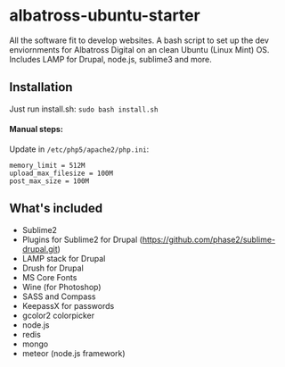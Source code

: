 albatross-ubuntu-starter
========================

All the software fit to develop websites.  A bash script to set up the dev enviornments for Albatross Digital on an clean Ubuntu (Linux Mint) OS. Includes LAMP for Drupal, node.js, sublime3 and more.


Installation
------------
Just run install.sh:
`sudo bash install.sh`

#### Manual steps:
Update in `/etc/php5/apache2/php.ini`:
```
memory_limit = 512M
upload_max_filesize = 100M
post_max_size = 100M
```

What's included
---------------
+ Sublime2
+ Plugins for Sublime2 for Drupal (https://github.com/phase2/sublime-drupal.git)
+ LAMP stack for Drupal
+ Drush for Drupal
+ MS Core Fonts
+ Wine (for Photoshop)
+ SASS and Compass
+ KeepassX for passwords
+ gcolor2 colorpicker
+ node.js
+ redis
+ mongo
+ meteor (node.js framework)
